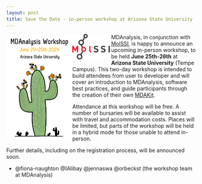 ```yaml
---
layout: post
title: Save the Date - in-person workshop at Arizona State University
---
```


<img
src="/public/images/ASUworkshop_cactus.png"
title="MDAnalysis ASU workshop 2024" alt="MDAnalysis Workshop Just 25-26th Arizona State University"
style="float: left; height: 20em; " />

<img
src="/public/images/MolSSI_Logo.png"
title="MolSSI logo" alt="MolSSI logo"
style="float: left; height: 5em; " />

MDAnalysis, in conjunction with [MolSSI](https://molssi.org/), is happy to announce an 
upcoming in-person workshop, to be held **June 25th-26th** at **Arizona State University** 
(Tempe Campus). This two-day workshop is intended to build attendees from user to developer 
and will cover an introduction to MDAnalysis, software best practices, and guide participants 
through the creation of their own [MDAKit]( https://www.mdanalysis.org/pages/mdakits). 

Attendance at this workshop will be free. A number of bursaries will be available to assist 
with travel and accommodation costs. Places will be limited, but parts of the workshop will 
be held in a hybrid mode for those unable to attend in-person.

Further details, including on the registration process, will be announced soon.

- @fiona-naughton @IAlibay @jennaswa @orbeckst (the workshop team at MDAnalysis)
